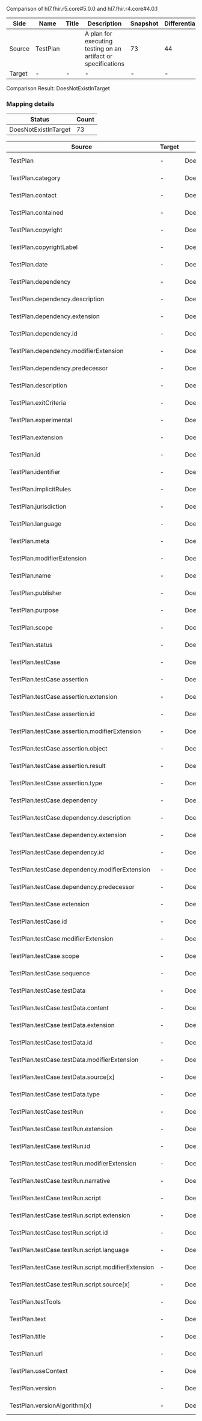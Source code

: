 Comparison of hl7.fhir.r5.core#5.0.0 and hl7.fhir.r4.core#4.0.1

| Side | Name | Title | Description | Snapshot | Differential |
| --- | --- | --- | --- | --- | --- |
| Source | TestPlan |  | A plan for executing testing on an artifact or specifications | 73 | 44 |
| Target | - | - | - | - | - |


Comparison Result: DoesNotExistInTarget


### Mapping details

| Status | Count |
| ------ | ----- |
DoesNotExistInTarget | 73 |


| Source | Target | Status | Message |
| ------ | ------ | ------ | ------- |
| TestPlan | - | DoesNotExistInTarget | TestPlan does not exist in target and has no mapping |
| TestPlan.category | - | DoesNotExistInTarget | TestPlan.category does not exist in target and has no mapping |
| TestPlan.contact | - | DoesNotExistInTarget | TestPlan.contact does not exist in target and has no mapping |
| TestPlan.contained | - | DoesNotExistInTarget | TestPlan.contained does not exist in target and has no mapping |
| TestPlan.copyright | - | DoesNotExistInTarget | TestPlan.copyright does not exist in target and has no mapping |
| TestPlan.copyrightLabel | - | DoesNotExistInTarget | TestPlan.copyrightLabel does not exist in target and has no mapping |
| TestPlan.date | - | DoesNotExistInTarget | TestPlan.date does not exist in target and has no mapping |
| TestPlan.dependency | - | DoesNotExistInTarget | TestPlan.dependency does not exist in target and has no mapping |
| TestPlan.dependency.description | - | DoesNotExistInTarget | TestPlan.dependency.description does not exist in target and has no mapping |
| TestPlan.dependency.extension | - | DoesNotExistInTarget | TestPlan.dependency.extension does not exist in target and has no mapping |
| TestPlan.dependency.id | - | DoesNotExistInTarget | TestPlan.dependency.id does not exist in target and has no mapping |
| TestPlan.dependency.modifierExtension | - | DoesNotExistInTarget | TestPlan.dependency.modifierExtension does not exist in target and has no mapping |
| TestPlan.dependency.predecessor | - | DoesNotExistInTarget | TestPlan.dependency.predecessor does not exist in target and has no mapping |
| TestPlan.description | - | DoesNotExistInTarget | TestPlan.description does not exist in target and has no mapping |
| TestPlan.exitCriteria | - | DoesNotExistInTarget | TestPlan.exitCriteria does not exist in target and has no mapping |
| TestPlan.experimental | - | DoesNotExistInTarget | TestPlan.experimental does not exist in target and has no mapping |
| TestPlan.extension | - | DoesNotExistInTarget | TestPlan.extension does not exist in target and has no mapping |
| TestPlan.id | - | DoesNotExistInTarget | TestPlan.id does not exist in target and has no mapping |
| TestPlan.identifier | - | DoesNotExistInTarget | TestPlan.identifier does not exist in target and has no mapping |
| TestPlan.implicitRules | - | DoesNotExistInTarget | TestPlan.implicitRules does not exist in target and has no mapping |
| TestPlan.jurisdiction | - | DoesNotExistInTarget | TestPlan.jurisdiction does not exist in target and has no mapping |
| TestPlan.language | - | DoesNotExistInTarget | TestPlan.language does not exist in target and has no mapping |
| TestPlan.meta | - | DoesNotExistInTarget | TestPlan.meta does not exist in target and has no mapping |
| TestPlan.modifierExtension | - | DoesNotExistInTarget | TestPlan.modifierExtension does not exist in target and has no mapping |
| TestPlan.name | - | DoesNotExistInTarget | TestPlan.name does not exist in target and has no mapping |
| TestPlan.publisher | - | DoesNotExistInTarget | TestPlan.publisher does not exist in target and has no mapping |
| TestPlan.purpose | - | DoesNotExistInTarget | TestPlan.purpose does not exist in target and has no mapping |
| TestPlan.scope | - | DoesNotExistInTarget | TestPlan.scope does not exist in target and has no mapping |
| TestPlan.status | - | DoesNotExistInTarget | TestPlan.status does not exist in target and has no mapping |
| TestPlan.testCase | - | DoesNotExistInTarget | TestPlan.testCase does not exist in target and has no mapping |
| TestPlan.testCase.assertion | - | DoesNotExistInTarget | TestPlan.testCase.assertion does not exist in target and has no mapping |
| TestPlan.testCase.assertion.extension | - | DoesNotExistInTarget | TestPlan.testCase.assertion.extension does not exist in target and has no mapping |
| TestPlan.testCase.assertion.id | - | DoesNotExistInTarget | TestPlan.testCase.assertion.id does not exist in target and has no mapping |
| TestPlan.testCase.assertion.modifierExtension | - | DoesNotExistInTarget | TestPlan.testCase.assertion.modifierExtension does not exist in target and has no mapping |
| TestPlan.testCase.assertion.object | - | DoesNotExistInTarget | TestPlan.testCase.assertion.object does not exist in target and has no mapping |
| TestPlan.testCase.assertion.result | - | DoesNotExistInTarget | TestPlan.testCase.assertion.result does not exist in target and has no mapping |
| TestPlan.testCase.assertion.type | - | DoesNotExistInTarget | TestPlan.testCase.assertion.type does not exist in target and has no mapping |
| TestPlan.testCase.dependency | - | DoesNotExistInTarget | TestPlan.testCase.dependency does not exist in target and has no mapping |
| TestPlan.testCase.dependency.description | - | DoesNotExistInTarget | TestPlan.testCase.dependency.description does not exist in target and has no mapping |
| TestPlan.testCase.dependency.extension | - | DoesNotExistInTarget | TestPlan.testCase.dependency.extension does not exist in target and has no mapping |
| TestPlan.testCase.dependency.id | - | DoesNotExistInTarget | TestPlan.testCase.dependency.id does not exist in target and has no mapping |
| TestPlan.testCase.dependency.modifierExtension | - | DoesNotExistInTarget | TestPlan.testCase.dependency.modifierExtension does not exist in target and has no mapping |
| TestPlan.testCase.dependency.predecessor | - | DoesNotExistInTarget | TestPlan.testCase.dependency.predecessor does not exist in target and has no mapping |
| TestPlan.testCase.extension | - | DoesNotExistInTarget | TestPlan.testCase.extension does not exist in target and has no mapping |
| TestPlan.testCase.id | - | DoesNotExistInTarget | TestPlan.testCase.id does not exist in target and has no mapping |
| TestPlan.testCase.modifierExtension | - | DoesNotExistInTarget | TestPlan.testCase.modifierExtension does not exist in target and has no mapping |
| TestPlan.testCase.scope | - | DoesNotExistInTarget | TestPlan.testCase.scope does not exist in target and has no mapping |
| TestPlan.testCase.sequence | - | DoesNotExistInTarget | TestPlan.testCase.sequence does not exist in target and has no mapping |
| TestPlan.testCase.testData | - | DoesNotExistInTarget | TestPlan.testCase.testData does not exist in target and has no mapping |
| TestPlan.testCase.testData.content | - | DoesNotExistInTarget | TestPlan.testCase.testData.content does not exist in target and has no mapping |
| TestPlan.testCase.testData.extension | - | DoesNotExistInTarget | TestPlan.testCase.testData.extension does not exist in target and has no mapping |
| TestPlan.testCase.testData.id | - | DoesNotExistInTarget | TestPlan.testCase.testData.id does not exist in target and has no mapping |
| TestPlan.testCase.testData.modifierExtension | - | DoesNotExistInTarget | TestPlan.testCase.testData.modifierExtension does not exist in target and has no mapping |
| TestPlan.testCase.testData.source[x] | - | DoesNotExistInTarget | TestPlan.testCase.testData.source[x] does not exist in target and has no mapping |
| TestPlan.testCase.testData.type | - | DoesNotExistInTarget | TestPlan.testCase.testData.type does not exist in target and has no mapping |
| TestPlan.testCase.testRun | - | DoesNotExistInTarget | TestPlan.testCase.testRun does not exist in target and has no mapping |
| TestPlan.testCase.testRun.extension | - | DoesNotExistInTarget | TestPlan.testCase.testRun.extension does not exist in target and has no mapping |
| TestPlan.testCase.testRun.id | - | DoesNotExistInTarget | TestPlan.testCase.testRun.id does not exist in target and has no mapping |
| TestPlan.testCase.testRun.modifierExtension | - | DoesNotExistInTarget | TestPlan.testCase.testRun.modifierExtension does not exist in target and has no mapping |
| TestPlan.testCase.testRun.narrative | - | DoesNotExistInTarget | TestPlan.testCase.testRun.narrative does not exist in target and has no mapping |
| TestPlan.testCase.testRun.script | - | DoesNotExistInTarget | TestPlan.testCase.testRun.script does not exist in target and has no mapping |
| TestPlan.testCase.testRun.script.extension | - | DoesNotExistInTarget | TestPlan.testCase.testRun.script.extension does not exist in target and has no mapping |
| TestPlan.testCase.testRun.script.id | - | DoesNotExistInTarget | TestPlan.testCase.testRun.script.id does not exist in target and has no mapping |
| TestPlan.testCase.testRun.script.language | - | DoesNotExistInTarget | TestPlan.testCase.testRun.script.language does not exist in target and has no mapping |
| TestPlan.testCase.testRun.script.modifierExtension | - | DoesNotExistInTarget | TestPlan.testCase.testRun.script.modifierExtension does not exist in target and has no mapping |
| TestPlan.testCase.testRun.script.source[x] | - | DoesNotExistInTarget | TestPlan.testCase.testRun.script.source[x] does not exist in target and has no mapping |
| TestPlan.testTools | - | DoesNotExistInTarget | TestPlan.testTools does not exist in target and has no mapping |
| TestPlan.text | - | DoesNotExistInTarget | TestPlan.text does not exist in target and has no mapping |
| TestPlan.title | - | DoesNotExistInTarget | TestPlan.title does not exist in target and has no mapping |
| TestPlan.url | - | DoesNotExistInTarget | TestPlan.url does not exist in target and has no mapping |
| TestPlan.useContext | - | DoesNotExistInTarget | TestPlan.useContext does not exist in target and has no mapping |
| TestPlan.version | - | DoesNotExistInTarget | TestPlan.version does not exist in target and has no mapping |
| TestPlan.versionAlgorithm[x] | - | DoesNotExistInTarget | TestPlan.versionAlgorithm[x] does not exist in target and has no mapping |

